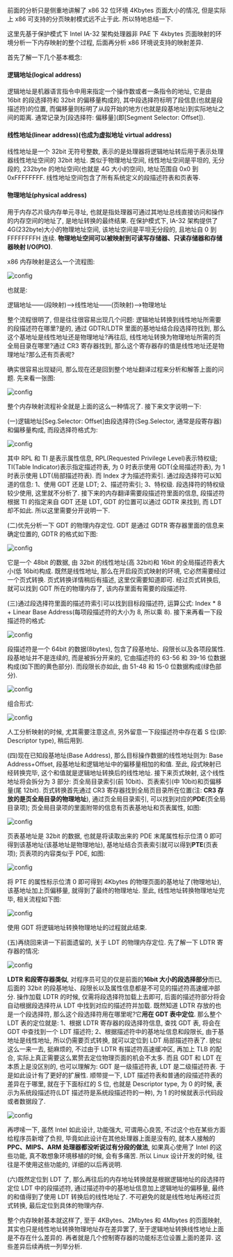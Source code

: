前面的分析只是侧重地讲解了 x86 32 位环境 4Kbytes 页面大小的情况, 但是实际上 x86 可支持的分页映射模式远不止于此. 所以特地总结一下.

这里先基于保护模式下 Intel IA-32 架构处理器非 PAE 下 4kbytes 页面映射的环境分析一下内存映射的整个过程, 后面再分析 x86 环境说支持的映射差异.

首先了解一下几个基本概念:

#### 逻辑地址(logical address)

逻辑地址是机器语言指令中用来指定一个操作数或者一条指令的地址, 它是由 16bit 的段选择符和 32bit 的偏移量构成的, 其中段选择符标明了段信息(也就是段描述符)的位置, 而偏移量则标明了从段开始的地方(也就是段基地址)到实际地址之间的距离. 通常记录为[段选择符: 偏移量](即[Segment Selector: Offset]).

#### 线性地址(linear address)(也成为虚拟地址 virtual address)

线性地址是一个 32bit 无符号整数, 表示的是处理器将逻辑地址转后用于表示处理器线性地址空间的 32bit 地址. 类似于物理地址空间, 线性地址空间是平坦的, 无分段的, 232byte 的地址空间(也就是 4G 大小的空间), 地址范围自 0x0 到 0xFFFFFFFF. 线性地址空间包含了所有系统定义的段描述符表和页表等.

#### 物理地址(physical address)

用于内存芯片级内存单元寻址, 也就是指处理器可通过其地址总线直接访问和操作的内存空间的地址了, 是地址转换的最终结果. 在保护模式下, IA-32 架构提供了 4G(232byte)大小的物理地址空间, 该地址空间是平坦无分段的, 且地址自 0 到 FFFFFFFFH 连续. **物理地址空间可以被映射到可读写存储器、只读存储器和存储器映射 I/O(PIO)**.

x86 内存映射是这么一个流程图:

![config](images/1.png)

也就是:

逻辑地址——(段映射)——>线性地址——(页映射)——>物理地址

整个流程很明了, 但是往往很容易出现几个问题: 逻辑地址转换到线性地址所需要的段描述符在哪里?是的, 通过 GDTR/LDTR 里面的基地址结合段选择符找到, 那么这个基地址是线性地址还是物理地址?再往后, 线性地址转换为物理地址所需的页全局目录在哪里?通过 CR3 寄存器找到, 那么这个寄存器存的值是线性地址还是物理地址?那么还有页表呢?

确实很容易出现疑问, 那么现在还是回到整个地址翻译过程来分析和解答上面的问题. 先来看一张图:

![config](images/14.png)

整个内存映射流程补全就是上面的这么一种情况了. 接下来文字说明一下:

(一)逻辑地址[Seg.Selector: Offset]由段选择符(Seg.Selector, 通常是段寄存器)和偏移量构成, 而段选择符格式为:

![config](images/15.png)

其中 RPL 和 TI 是表示属性信息, RPL(Requested Privilege Level)表示特权级; TI(Table Indicator)表示指定描述符表, 为 0 时表示使用 GDT(全局描述符表), 为 1 时表示使用 LDT(局部描述符表). 而 Index 才为描述符索引. 通过段选择符可以知道的信息: 1、使用 GDT 还是 LDT; 2、描述符索引; 3、特权级. 段选择符的特权级较少使用, 这里就不分析了. 接下来的内存翻译需要段描述符里面的信息, 段描述符根据 TI 的指定来自 GDT 还是 LDT, GDT 的位置可以通过 GDTR 来找到, 而 LDT 却不如此. 所以这里需要分开说明一下.

(二)优先分析一下 GDT 的物理内存定位. GDT 是通过 GDTR 寄存器里面的信息来确定位置的, GDTR 的格式如下图:

![config](images/16.png)

它是一个 48bit 的数据, 由 32bit 的线性地址(高 32bit)和 16bit 的全局描述符表大小(低 16bit)构成. 既然是线性地址, 那么在开启段页式映射的环境, 它必然需要经过一个页式转换. 页式转换详情稍后有描述, 这里仅需要知道即可. 经过页式转换后, 就可以找到 GDT 所在的物理内存了, 该内存里面有需要的段描述符.

(三)通过段选择符里面的描述符索引可以找到目标段描述符, 运算公式: Index * 8 + Linear Base Address(每项段描述符的大小为 8, 所以乘 8). 接下来再看一下段描述符的格式:

![config](images/17.png)

段描述符是一个 64bit 的数据(8bytes), 包含了段基地址、段限长以及各项段属性. 段基地址并不是连续的, 而是被拆分开来的, 它由描述符的 63-56 和 39-16 位数据构成(如下图的黄色部分). 而段限长亦如此, 由 51-48 和 15-0 位数据构成(绿色部分).

![config](images/18.png)

组合形式:

![config](images/19.png)

人工分析映射的时候, 尤其需要注意这点, 另外留意一下段描述符中存在着 S 位(即: Descriptor type), 稍后用到.

(四)现在已知段基地址(Base Address), 那么目标操作数据的线性地址则为: Base Address+Offset, 段基地址和逻辑地址中的偏移量相加的和值. 至此, 段式映射已经转换完毕, 这个和值就是逻辑地址转换后的线性地址. 接下来页式映射, 这个线性地址将会拆分为 3 部分: 页全局目录索引(前 10bit)、页表索引(中 10bit)和页偏移量(尾 12bit). 页式转换首先通过 CR3 寄存器找到全局页目录所在位置(注: **CR3 存放的是页全局目录的物理地址**), 通过页全局目录索引, 可以找到对应的**PDE**(页全局目录项); 页全局目录项的里面附带的信息有页表基地址和页表属性, 如图:

![config](images/20.png)

页表基地址是 32bit 的数据, 也就是将读取出来的 PDE 末尾属性标示位清 0 即可得到该基地址(该基地址是物理地址), 基地址结合页表索引就可以得到**PTE**(页表项); 页表项的内容类似于 PDE, 如图:

![config](images/21.png)

将 PTE 的属性标示位清 0 即可得到 4Kbytes 的物理页面的基地址了(物理地址), 该基地址加上页偏移量, 就得到了最终的物理地址. 至此, 线性地址转换物理地址完毕, 相关流程如下图:

![config](images/22.png)

使用 GDT 将逻辑地址转换物理地址的过程就此结束.

(五)再绕回来讲一下前面遗留的, 关于 LDT 的物理内存定位. 先了解一下 LDTR 寄存器的情况:

![config](images/23.png)

**LDTR 和段寄存器类似**, 对程序员可见的仅是前面的**16bit 大小的段选择部分**而已, 后面的 32bit 的段基地址、段限长以及属性信息都是不可见的描述符高速缓冲部分. 操作加载 LDTR 的时候, 仅需将段选择符加载上去即可, 后面的描述符部分将会自动根据段选择符从 LDT 中找到对应的描述符并加载. 既然知道 LDTR 存放的也是一个段选择符, 那么这个段选择符用在哪里呢?它**用在 GDT 表中定位**. 那么整个 LDT 表的定位就是: 1、根据 LDTR 寄存器的段选择符信息, 查找 GDT 表, 将会在 GDT 中查找到一个 LDT 描述符; 2、根据描述符中的基地址信息和段限长, 由于基地址是线性地址, 所以仍需要页式转换, 就可以定位到 LDT 局部描述符表了. 貌似这么一来一去, 挺麻烦的, 不过由于 LDTR 有描述符高速缓冲区, 再加上 TLB 的配合, 实际上真正需要这么累赘去定位物理页面的机会不太多. 而且 GDT 和 LDT 在本质上是没区别的, 也可以理解为: GDT 是一级描述符表, LDT 是二级描述符表. 于是如此设计有了更好的扩展性. 顺带提一下, LDT 描述符表和普通的段描述符表的差异在于哪里, 就在于下面标红的 S 位, 也就是 Descriptor type, 为 0 的时候, 表示为系统段描述符(LDT 描述符是系统段描述符的一种), 为 1 的时候就表示代码段或者数据段了.

![config](images/24.png)

再啰嗦一下, 虽然 Intel 如此设计, 功能强大, 可谓用心良苦, 不过这个也在某些方面给程序员新增了负担, 毕竟如此设计在其他处理器上面是没有的, 就本人接触的**PPC、MIPS、ARM 处理器都没听说过有分段的做法**, 如果真心使用了 Intel 的这些功能, 真不敢想象环境移植的时候, 会有多痛苦. 所以 Linux 设计开发的时候, 往往是不使用这些功能的, 详细的以后再说明.

(六)既然定位到 LDT 了, 那么再往后的内存地址转换就是根据逻辑地址的段选择符定位 LDT 中的段描述符, 通过描述符中的基地址信息加上逻辑地址的偏移量, 最终的和值得到了使用 LDT 转换后的线性地址了. 不可避免的就是线性地址再经过页式转换, 最后定位到具体的物理内存.

整个内存映射基本就这样了, 至于 4KBytes、2Mbytes 和 4Mbytes 的页面映射, 其实也只是线性地址转换物理地址存在差异罢了, 至于逻辑地址转换线性地址上面是不存在什么差异的. 再者就是几个控制寄存器的功能标志位设置上面的差异. 这些差异后续再统一列举分析.